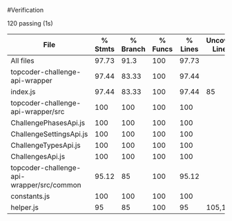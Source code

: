 #Verification

120 passing (1s)


| File                                        | % Stmts    | % Branch   | % Funcs    | % Lines    | Uncovered Line #s   |      |
| ------------------------------------------- | ---------- | ---------- | ---------- | ---------- | ------------------- | ---- |
| All files                                   | 97.73      | 91.3       | 100        | 97.73      |                     |      |
| topcoder-challenge-api-wrapper              | 97.44      | 83.33      | 100        | 97.44      |                     |      |
| index.js                                    | 97.44      | 83.33      | 100        | 97.44      | 85                  |      |
| topcoder-challenge-api-wrapper/src          | 100        | 100        | 100        | 100        |                     |      |
| ChallengePhasesApi.js                       | 100        | 100        | 100        | 100        |                     |      |
| ChallengeSettingsApi.js                     | 100        | 100        | 100        | 100        |                     |      |
| ChallengeTypesApi.js                        | 100        | 100        | 100        | 100        |                     |      |
| ChallengesApi.js                            | 100        | 100        | 100        | 100        |                     |      |
| topcoder-challenge-api-wrapper/src/common   | 95.12      | 85         | 100        | 95.12      |                     |      |
| constants.js                                | 100        | 100        | 100        | 100        |                     |      |
| helper.js                                   | 95         | 85         | 100        | 95         | 105,133             |      |

